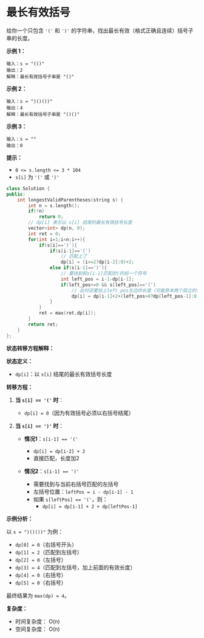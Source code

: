 # 最长有效括号

给你一个只包含 `'('` 和 `')'` 的字符串，找出最长有效（格式正确且连续）括号子串的长度。

 

**示例 1：**

```
输入：s = "(()"
输出：2
解释：最长有效括号子串是 "()"
```

**示例 2：**

```
输入：s = ")()())"
输出：4
解释：最长有效括号子串是 "()()"
```

**示例 3：**

```
输入：s = ""
输出：0
```

 

**提示：**

- `0 <= s.length <= 3 * 104`
- `s[i]` 为 `'('` 或 `')'`



```cpp
class Solution {
public:
    int longestValidParentheses(string s) {
        int n = s.length();
        if(!n)
            return 0;
        // dp[i] 表示以 s[i] 结尾的最长有效括号长度
        vector<int> dp(n, 0);
        int ret = 0;
        for(int i=1;i<n;i++){
            if(s[i]==')'){
                if(s[i-1]=='(')
                    // 匹配上了
                    dp[i] = (i>=2?dp[i-2]:0)+2;
                else if(s[i-1]==')'){
                    // 要找到和s[i-1]匹配的(的前一个符号
                    int left_pos = i-1-dp[i-1];
                    if(left_pos>=0 && s[left_pos]=='(')
                        // 此时还要加上left_pos左边的长度（可能原本两个孤立的有效子串可以合并了）
                        dp[i] = dp[i-1]+2+(left_pos>0?dp[left_pos-1]:0);
                }
            }
            ret = max(ret,dp[i]);
        }
        return ret;
    }
};
```



**状态转移方程解释：**

**状态定义：**

- `dp[i]`：以 `s[i]` 结尾的最长有效括号长度

**转移方程：**

1. **当 `s[i] == '('` 时**：
   - `dp[i] = 0`（因为有效括号必须以右括号结尾）

2. **当 `s[i] == ')'` 时**：
   - **情况1**：`s[i-1] == '('`
     - `dp[i] = dp[i-2] + 2`
     - 直接匹配，长度加2

   - **情况2**：`s[i-1] == ')'`
     - 需要找到与当前右括号匹配的左括号
     - 左括号位置：`leftPos = i - dp[i-1] - 1`
     - 如果 `s[leftPos] == '('`，则：
       - `dp[i] = dp[i-1] + 2 + dp[leftPos-1]`

**示例分析：**

以 `s = ")()())"` 为例：

- `dp[0] = 0`（右括号开头）
- `dp[1] = 2`（匹配到左括号）
- `dp[2] = 0`（左括号）
- `dp[3] = 4`（匹配到左括号，加上前面的有效长度）
- `dp[4] = 0`（右括号）
- `dp[5] = 0`（右括号）

最终结果为 `max(dp) = 4`。

**复杂度：**

- 时间复杂度： O(n)
- 空间复杂度： O(n)